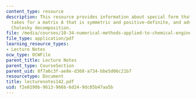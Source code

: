 ```yaml
---
content_type: resource
description: This resource provides information about special form that LU decomposition
  takes for a matrix A that is symmetric and positive-definite, and advantages of
  Cholesky decomposition.
file: /media/courses/10-34-numerical-methods-applied-to-chemical-engineering-fall-2005/f2e0190b9613966b6d249dc85b47aa5b_lecturenotes142.pdf
file_type: application/pdf
learning_resource_types:
- Lecture Notes
ocw_type: OCWFile
parent_title: Lecture Notes
parent_type: CourseSection
parent_uid: 8f7a6c3f-ae8e-d368-a734-bbe5d06c21b7
resourcetype: Document
title: lecturenotes142.pdf
uid: f2e0190b-9613-966b-6d24-9dc85b47aa5b
---
```

